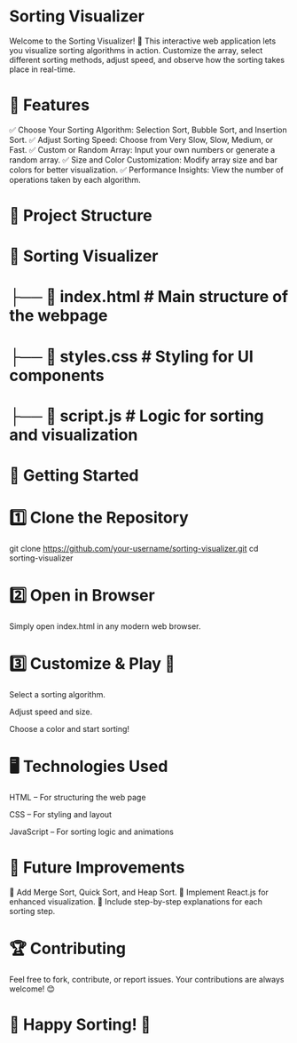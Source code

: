 # Sorting Visualizer

Welcome to the Sorting Visualizer! 🚀 This interactive web application lets you visualize sorting algorithms in action. Customize the array, select different sorting methods, adjust speed, and observe how the sorting takes place in real-time.

# 🎯 Features

✅ Choose Your Sorting Algorithm: Selection Sort, Bubble Sort, and Insertion Sort.
✅ Adjust Sorting Speed: Choose from Very Slow, Slow, Medium, or Fast.
✅ Custom or Random Array: Input your own numbers or generate a random array.
✅ Size and Color Customization: Modify array size and bar colors for better visualization.
✅ Performance Insights: View the number of operations taken by each algorithm.

# 📂 Project Structure

# 📁 Sorting Visualizer
# ├── 📄 index.html   # Main structure of the webpage
# ├── 🎨 styles.css   # Styling for UI components
# ├── 📜 script.js    # Logic for sorting and visualization

# 🚀 Getting Started

# 1️⃣ Clone the Repository

git clone https://github.com/your-username/sorting-visualizer.git
cd sorting-visualizer

# 2️⃣ Open in Browser

Simply open index.html in any modern web browser.

# 3️⃣ Customize & Play 🎨

Select a sorting algorithm.

Adjust speed and size.

Choose a color and start sorting!

# 🖥️ Technologies Used

HTML – For structuring the web page

CSS – For styling and layout

JavaScript – For sorting logic and animations

# 📌 Future Improvements

🔹 Add Merge Sort, Quick Sort, and Heap Sort.
🔹 Implement React.js for enhanced visualization.
🔹 Include step-by-step explanations for each sorting step.

# 🏆 Contributing

Feel free to fork, contribute, or report issues. Your contributions are always welcome! 😊

# 🚀 Happy Sorting! 🎉
